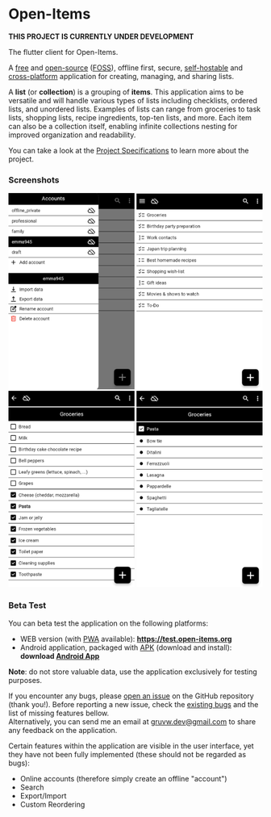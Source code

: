 # Open-Items

**THIS PROJECT IS CURRENTLY UNDER DEVELOPMENT**

The flutter client for Open-Items.

A [free](https://en.wikipedia.org/wiki/Free_software) and [open-source](https://en.wikipedia.org/wiki/Open-source_software) ([FOSS](https://en.wikipedia.org/wiki/Free_and_open-source_software)), offline first, secure, [self-hostable](https://en.wikipedia.org/wiki/Self-hosting_(web_services)) and [cross-platform](https://en.wikipedia.org/wiki/Cross-platform_software) application for creating, managing, and sharing lists.

A **list** (or **collection**) is a grouping of **items**.
This application aims to be versatile and will handle various types of lists including checklists, ordered lists, and unordered lists.
Examples of lists can range from groceries to task lists, shopping lists, recipe ingredients, top-ten lists, and more.
Each item can also be a collection itself, enabling infinite collections nesting for improved organization and readability.

You can take a look at the [Project Specifications](./specifications.md) to learn more about the project.

### Screenshots

<div>
  <img src="docs/img/sidebar.png" alt="Application sidebar" width="250px">
  <img src="docs/img/lists.png" alt="Lists page" width="250">
  <br>
  <img src="docs/img/list.png" alt="List page" width="250px">
  <img src="docs/img/sublist.png" alt="Sublist page" width="250">
</div>


### Beta Test

You can beta test the application on the following platforms:

* WEB version (with [PWA](https://en.wikipedia.org/wiki/Progressive_web_app) available): **<https://test.open-items.org>**
* Android application, packaged with [APK](https://en.wikipedia.org/wiki/Apk_(file_format)) (download and install): **download [Android App](https://github.com/gruvw/open_items/releases/download/pre-alpha/Open-Items.apk)** 

**Note**: do not store valuable data, use the application exclusively for testing purposes.

If you encounter any bugs, please [open an issue](https://github.com/gruvw/open_items/issues/new) on the GitHub repository (thank you!).
Before reporting a new issue, check the [existing bugs](https://github.com/gruvw/open_items/issues?q=label%3Abeta-test) and the list of missing features bellow.  
Alternatively, you can send me an email at gruvw.dev@gmail.com to share any feedback on the application.

Certain features within the application are visible in the user interface, yet they have not been fully implemented (these should not be regarded as bugs):

* Online accounts (therefore simply create an offline "account")
* Search
* Export/Import
* Custom Reordering
